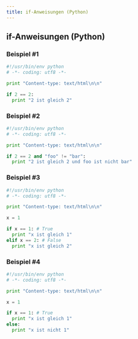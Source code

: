```yaml
---
title: if-Anweisungen (Python)
---
```


## if-Anweisungen (Python)

### Beispiel #1

```python
#!/usr/bin/env python
# -*- coding: utf8 -*-

print "Content-type: text/html\n\n"

if 2 == 2:
  print "2 ist gleich 2"
```

### Beispiel #2

```python
#!/usr/bin/env python
# -*- coding: utf8 -*-

print "Content-type: text/html\n\n"

if 2 == 2 and "foo" != "bar":
  print "2 ist gleich 2 und foo ist nicht bar"
```

### Beispiel #3

```python
#!/usr/bin/env python
# -*- coding: utf8 -*-

print "Content-type: text/html\n\n"

x = 1

if x == 1: # True
  print "x ist gleich 1"
elif x == 2: # False
  print "x ist gleich 2"
```

### Beispiel #4

```python
#!/usr/bin/env python
# -*- coding: utf8 -*-

print "Content-type: text/html\n\n"

x = 1

if x == 1: # True
  print "x ist gleich 1"
else:
  print "x ist nicht 1"
```

